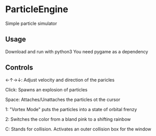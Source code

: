 # ParticleEngine
Simple particle simulator

## Usage
Download and run with python3
You need pygame as a dependency

## Controls

←↑→↓: Adjust velocity and direction of the paricles

Click: Spawns an explosion of particles

Space: Attaches/Unattaches the particles ot the cursor

1: "Vortex Mode" puts the particles into a state of orbital frenzy

2: Switches the color from a bland pink to a shifting rainbow 

C: Stands for collision. Activates an outer collision box for the window

